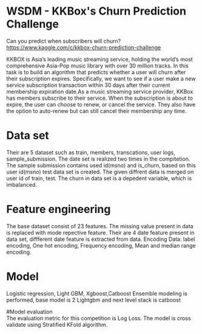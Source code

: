 # WSDM - KKBox's Churn Prediction Challenge 

Can you predict when subscribers will churn?
https://www.kaggle.com/c/kkbox-churn-prediction-challenge

KKBOX is Asia’s leading music streaming service, holding the world’s most comprehensive Asia-Pop music library with over 30 million tracks. In this  task is to build an algorithm that predicts whether a user will churn after their subscription expires. Specifically, we want to see if a user make a new service subscription transaction within 30 days after their current membership expiration date.As a music streaming service provider, KKBox has members subscribe to their service. When the subscription is about to expire, the user can choose to renew, or cancel the service. They also have the option to auto-renew but can still cancel their membership any time. 


# Data set
Their are 5 dataset such as train, members, transcations, user logs, sample_submission. The date set is realized two times in the compitetion.
The sample submission contains used id(msno) and is_churn, based on this user id(msno) test data set is created. The given diffrent data is merged on user id of train, test. The churn in data set is a depedent variable, which is imbalanced.

# Feature engineering
The base dataset consist of 23 features. The missing value present in data is replaced with mode repective feature. Their are 4 date feature present in data set, diffferent date feature is extracted from data. 
Encoding Data: label encoding, One hot encoding, Frequency encoding, Mean and median range encoding.

# Model
Logistic regression, Light GBM, Xgboost,Catboost
Ensemble modeling is performed, base model is 2 Lightgbm and next level stack is catboost

#Model evaluation  
The evaluation metric for this competition is Log Loss.
The model is cross validate using Stratified KFold algorithm.

 

